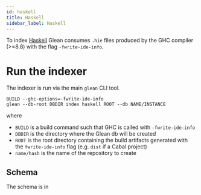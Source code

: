 ```yaml
---
id: haskell
title: Haskell
sidebar_label: Haskell
---
```


To index [Haskell](https://haskell.org) Glean consumes `.hie` files produced by the GHC compiler (>=8.8) with the flag `-fwrite-ide-info`.

# Run the indexer

The indexer is run via the main `glean` CLI tool.

```
BUILD --ghc-options=-fwrite-ide-info
glean --db-root DBDIR index haskell ROOT --db NAME/INSTANCE
```

where

* `BUILD` is a build command such that GHC is called with `-fwrite-ide-info`
* `DBDIR` is the directory where the Glean db will be created
* `ROOT` is the root directory containing the build artifacts generated with the `fwrite-ide-info` flag (e.g. `dist` if a Cabal project)
* `name/hash` is the name of the repository to create

## Schema

The schema is in <SrcFile file="glean/schema/source/hs.angle" />
